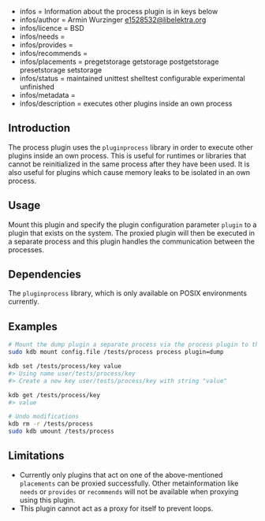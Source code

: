 - infos = Information about the process plugin is in keys below
- infos/author = Armin Wurzinger <e1528532@libelektra.org>
- infos/licence = BSD
- infos/needs =
- infos/provides =
- infos/recommends =
- infos/placements = pregetstorage getstorage postgetstorage presetstorage setstorage
- infos/status = maintained unittest shelltest configurable experimental unfinished
- infos/metadata = 
- infos/description = executes other plugins inside an own process

## Introduction

The process plugin uses the `pluginprocess` library in order to execute other plugins
inside an own process.
This is useful for runtimes or libraries that cannot be reinitialized in the same process
after they have been used. 
It is also useful for plugins which cause memory leaks to be isolated in an own process.

## Usage

Mount this plugin and specify the plugin configuration parameter `plugin` to a plugin that exists on 
the system. The proxied plugin will then be executed in a separate process and this plugin handles 
the communication between the processes.

## Dependencies

The `pluginprocess` library, which is only available on POSIX environments currently.

## Examples

```sh
# Mount the dump plugin a separate process via the process plugin to the cascading namespace `/examples/process`
sudo kdb mount config.file /tests/process process plugin=dump

kdb set /tests/process/key value
#> Using name user/tests/process/key
#> Create a new key user/tests/process/key with string "value"

kdb get /tests/process/key
#> value

# Undo modifications
kdb rm -r /tests/process
sudo kdb umount /tests/process
```

## Limitations

- Currently only plugins that act on one of the above-mentioned `placements` can be proxied
successfully. Other metainformation like `needs` or `provides` or `recommends` will not be
available when proxying using this plugin.
- This plugin cannot act as a proxy for itself to prevent loops. 
